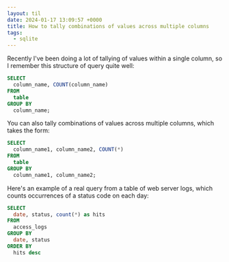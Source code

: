 ```yaml
---
layout: til
date: 2024-01-17 13:09:57 +0000
title: How to tally combinations of values across multiple columns
tags:
  - sqlite
---
```

Recently I've been doing a lot of tallying of values within a single column, so I remember this structure of query quite well:

```sql
SELECT
  column_name, COUNT(column_name)
FROM
  table
GROUP BY
  column_name;
```

You can also tally combinations of values across multiple columns, which takes the form:

```sql
SELECT
  column_name1, column_name2, COUNT(*)
FROM
  table
GROUP BY
  column_name1, column_name2;
```

Here's an example of a real query from a table of web server logs, which counts occurrences of a status code on each day:

```sql
SELECT
  date, status, count(*) as hits
FROM
  access_logs
GROUP BY
  date, status
ORDER BY
  hits desc
```
